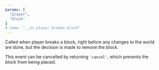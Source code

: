 ```yaml
---
params: [
  "player",
  "block"
]
# name: "__on_player_breaks_block"
---
```

Called when player breaks a block, right before any changes to the world are done, but the decision is made to remove the block.

This event can be cancelled by returning `'cancel'`, which prevents the block from being placed.
